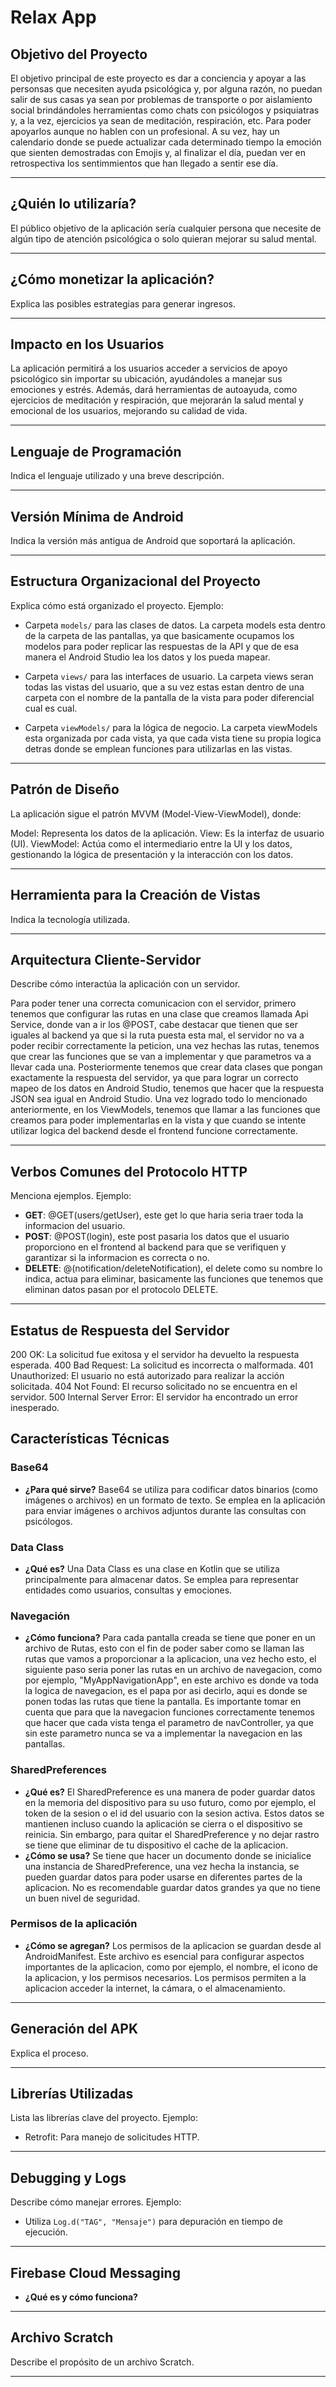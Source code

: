 # Relax App

## **Objetivo del Proyecto**

El objetivo principal de este proyecto es dar a conciencia y apoyar a las personsas que necesiten ayuda psicológica y, por alguna razón, no puedan salir de sus casas ya sean por problemas de transporte o por aislamiento social brindándoles herramientas como chats con psicólogos y psiquiatras y, a la vez, ejercicios ya sean de meditación, respiración, etc. Para poder apoyarlos aunque no hablen con un profesional. A su vez, hay un calendario donde se puede actualizar cada determinado tiempo la emoción que sienten demostradas con Emojis y, al finalizar el día, puedan ver en retrospectiva los sentimmientos que han llegado a sentir ese día.

---

## **¿Quién lo utilizaría?**

El público objetivo de la aplicación sería cualquier persona que necesite de algún tipo de atención psicológica o solo quieran mejorar su salud mental.

---

## **¿Cómo monetizar la aplicación?**
Explica las posibles estrategias para generar ingresos. 


---

## **Impacto en los Usuarios**
La aplicación permitirá a los usuarios acceder a servicios de apoyo psicológico sin importar su ubicación, ayudándoles a manejar sus emociones y estrés. Además, dará herramientas de autoayuda, como ejercicios de meditación y respiración, que mejorarán la salud mental y emocional de los usuarios, mejorando su calidad de vida.

---

## **Lenguaje de Programación**
Indica el lenguaje utilizado y una breve descripción. 

---

## **Versión Mínima de Android**
Indica la versión más antigua de Android que soportará la aplicación. 


---

## **Estructura Organizacional del Proyecto**
Explica cómo está organizado el proyecto. Ejemplo:  
- Carpeta `models/` para las clases de datos.
La carpeta models esta dentro de la carpeta de las pantallas, ya que basicamente ocupamos los modelos para poder replicar las respuestas de la API y que de esa manera el Android Studio lea los datos y los pueda mapear.
  
- Carpeta `views/` para las interfaces de usuario.
La carpeta views seran todas las vistas del usuario, que a su vez estas estan dentro de una carpeta con el nombre de la pantalla de la vista para poder diferencial cual es cual.
  
- Carpeta `viewModels/` para la lógica de negocio.
La carpeta viewModels esta organizada por cada vista, ya que cada vista tiene su propia logica detras donde se emplean funciones para utilizarlas en las vistas.
---

## **Patrón de Diseño**
La aplicación sigue el patrón MVVM (Model-View-ViewModel), donde:

Model: Representa los datos de la aplicación.
View: Es la interfaz de usuario (UI).
ViewModel: Actúa como el intermediario entre la UI y los datos, gestionando la lógica de presentación y la interacción con los datos.

---

## **Herramienta para la Creación de Vistas**
Indica la tecnología utilizada.   

---

## **Arquitectura Cliente-Servidor**
Describe cómo interactúa la aplicación con un servidor. 

Para poder tener una correcta comunicacion con el servidor, primero tenemos que configurar las rutas en una clase que creamos llamada Api Service, donde van a ir los @POST, cabe destacar que tienen que ser iguales al backend ya que si la ruta puesta esta mal, el servidor no va a poder recibir correctamente la peticion, una vez hechas las rutas, tenemos que crear las funciones que se van a implementar y que parametros va a llevar cada una. Posteriormente tenemos que crear data clases que pongan exactamente la respuesta del servidor, ya que para lograr un correcto mapeo de los datos en Android Studio, tenemos que hacer que la respuesta JSON sea igual en Android Studio. Una vez logrado todo lo mencionado anteriormente, en los ViewModels, tenemos que llamar a las funciones que creamos para poder implementarlas en la vista y que cuando se intente utilizar logica del backend desde el frontend funcione correctamente.

---

## **Verbos Comunes del Protocolo HTTP**
Menciona ejemplos. Ejemplo:  
- **GET**: @GET(users/getUser), este get lo que haria seria traer toda la informacion del usuario.
- **POST**: @POST(login), este post pasaria los datos que el usuario proporciono en el frontend al backend para que se verifiquen y garantizar si la informacion es correcta o no.
- **DELETE**: @(notification/deleteNotification), el delete como su nombre lo indica, actua para eliminar, basicamente las funciones que tenemos que eliminan datos pasan por el protocolo DELETE.

---

## **Estatus de Respuesta del Servidor**
200 OK: La solicitud fue exitosa y el servidor ha devuelto la respuesta esperada.
400 Bad Request: La solicitud es incorrecta o malformada.
401 Unauthorized: El usuario no está autorizado para realizar la acción solicitada.
404 Not Found: El recurso solicitado no se encuentra en el servidor.
500 Internal Server Error: El servidor ha encontrado un error inesperado.

## **Características Técnicas**

### Base64
- **¿Para qué sirve?**
Base64 se utiliza para codificar datos binarios (como imágenes o archivos) en un formato de texto. Se emplea en la aplicación para enviar imágenes o archivos adjuntos durante las consultas con psicólogos.
    

### Data Class  
- **¿Qué es?**
Una Data Class es una clase en Kotlin que se utiliza principalmente para almacenar datos. Se emplea para representar entidades como usuarios, consultas y emociones.
  

### Navegación
- **¿Cómo funciona?**
Para cada pantalla creada se tiene que poner en un archivo de Rutas, esto con el fin de poder saber como se llaman las rutas que vamos a proporcionar a la aplicacion, una vez hecho esto, el siguiente paso seria poner las rutas en un archivo de navegacion, como por ejemplo, "MyAppNavigationApp", en este archivo es donde va toda la logica de navegacion, es el papa por asi decirlo, aqui es donde se ponen todas las rutas que tiene la pantalla. Es importante tomar en cuenta que para que la navegacion funciones correctamente tenemos que hacer que cada vista tenga el parametro de navController, ya que sin este parametro nunca se va a implementar la navegacion en las pantallas.
  
### SharedPreferences
- **¿Qué es?**
El SharedPreference es una manera de poder guardar datos en la memoria del dispositivo para su uso futuro, como por ejemplo, el token de la sesion o el id del usuario con la sesion activa. Estos datos se mantienen incluso cuando la aplicación se cierra o el dispositivo se reinicia. Sin embargo, para quitar el SharedPreference y no dejar rastro se tiene que eliminar de tu dispositivo el cache de la aplicacion.
- **¿Cómo se usa?**
Se tiene que hacer un documento donde se inicialice una instancia de SharedPreference, una vez hecha la instancia, se pueden guardar datos para poder usarse en diferentes partes de la aplicacion. No es recomendable guardar datos grandes ya que no tiene un buen nivel de seguridad.


### Permisos de la aplicación 
- **¿Cómo se agregan?**
Los permisos de la aplicacion se guardan desde al AndroidManifest. Este archivo es esencial para configurar aspectos importantes de la aplicacion, como por ejemplo, el nombre, el icono de la aplicacion, y los permisos necesarios. Los permisos permiten a la aplicacion acceder la internet, la cámara, o el almacenamiento.

---

## **Generación del APK**
Explica el proceso. 

---

## **Librerías Utilizadas**
Lista las librerías clave del proyecto. Ejemplo:  
- Retrofit: Para manejo de solicitudes HTTP.  
  

---

## **Debugging y Logs**
Describe cómo manejar errores. Ejemplo:  
- Utiliza `Log.d("TAG", "Mensaje")` para depuración en tiempo de ejecución.  


---

## **Firebase Cloud Messaging**
- **¿Qué es y cómo funciona?**  


---

## **Archivo Scratch**
Describe el propósito de un archivo Scratch.   

---
